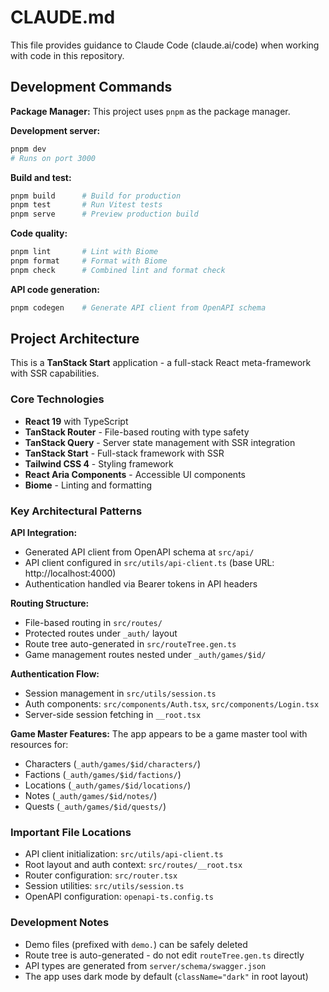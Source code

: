 # CLAUDE.md

This file provides guidance to Claude Code (claude.ai/code) when working with code in this repository.

## Development Commands

**Package Manager:** This project uses `pnpm` as the package manager.

**Development server:**
```bash
pnpm dev
# Runs on port 3000
```

**Build and test:**
```bash
pnpm build      # Build for production
pnpm test       # Run Vitest tests
pnpm serve      # Preview production build
```

**Code quality:**
```bash
pnpm lint       # Lint with Biome
pnpm format     # Format with Biome
pnpm check      # Combined lint and format check
```

**API code generation:**
```bash
pnpm codegen    # Generate API client from OpenAPI schema
```

## Project Architecture

This is a **TanStack Start** application - a full-stack React meta-framework with SSR capabilities.

### Core Technologies
- **React 19** with TypeScript
- **TanStack Router** - File-based routing with type safety
- **TanStack Query** - Server state management with SSR integration
- **TanStack Start** - Full-stack framework with SSR
- **Tailwind CSS 4** - Styling framework
- **React Aria Components** - Accessible UI components
- **Biome** - Linting and formatting

### Key Architectural Patterns

**API Integration:**
- Generated API client from OpenAPI schema at `src/api/`
- API client configured in `src/utils/api-client.ts` (base URL: http://localhost:4000)
- Authentication handled via Bearer tokens in API headers

**Routing Structure:**
- File-based routing in `src/routes/`
- Protected routes under `_auth/` layout
- Route tree auto-generated in `src/routeTree.gen.ts`
- Game management routes nested under `_auth/games/$id/`

**Authentication Flow:**
- Session management in `src/utils/session.ts`
- Auth components: `src/components/Auth.tsx`, `src/components/Login.tsx`
- Server-side session fetching in `__root.tsx`

**Game Master Features:**
The app appears to be a game master tool with resources for:
- Characters (`_auth/games/$id/characters/`)
- Factions (`_auth/games/$id/factions/`)
- Locations (`_auth/games/$id/locations/`)
- Notes (`_auth/games/$id/notes/`)
- Quests (`_auth/games/$id/quests/`)

### Important File Locations
- API client initialization: `src/utils/api-client.ts`
- Root layout and auth context: `src/routes/__root.tsx`
- Router configuration: `src/router.tsx`
- Session utilities: `src/utils/session.ts`
- OpenAPI configuration: `openapi-ts.config.ts`

### Development Notes
- Demo files (prefixed with `demo.`) can be safely deleted
- Route tree is auto-generated - do not edit `routeTree.gen.ts` directly
- API types are generated from `server/schema/swagger.json`
- The app uses dark mode by default (`className="dark"` in root layout)